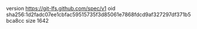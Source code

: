 version https://git-lfs.github.com/spec/v1
oid sha256:1d2fadc07ee1cbfac59515735f3d85061e7868fdcd9af327297df371b5bca8cc
size 1642
